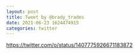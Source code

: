 ```yaml
--- 
layout: post 
title: Tweet by @brady_trades 
date: 2021-06-23 1624474915 
categories: twitter 
--- 
```

https://twitter.com/o/status/1407775926671183872
